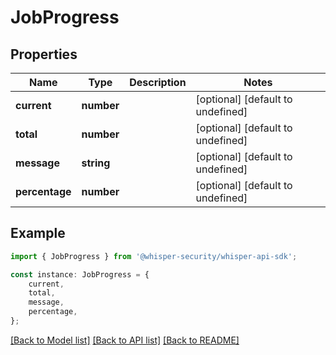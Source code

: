 # JobProgress


## Properties

Name | Type | Description | Notes
------------ | ------------- | ------------- | -------------
**current** | **number** |  | [optional] [default to undefined]
**total** | **number** |  | [optional] [default to undefined]
**message** | **string** |  | [optional] [default to undefined]
**percentage** | **number** |  | [optional] [default to undefined]

## Example

```typescript
import { JobProgress } from '@whisper-security/whisper-api-sdk';

const instance: JobProgress = {
    current,
    total,
    message,
    percentage,
};
```

[[Back to Model list]](../README.md#documentation-for-models) [[Back to API list]](../README.md#documentation-for-api-endpoints) [[Back to README]](../README.md)
